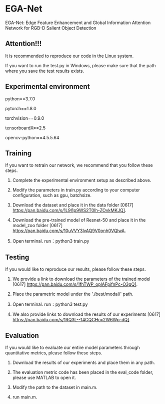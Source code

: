 # EGA-Net
EGA-Net: Edge Feature Enhancement and Global Information Attention Network for RGB-D Salient Object Detection

## Attention!!!
It is recommended to reproduce our code in the Linux system. 

If you want to run the test.py in Windows, please make sure that the path where you save the test results exists.

## Experimental environment 

python==3.7.0

pytorch==1.8.0

torchvision==0.9.0

tensorboardX==2.5

opencv-python==4.5.5.64

## Training
If you want to retrain our network, we recommend that you follow these steps.

1. Complete the experimental environment setup as described above.

2. Modify the parameters in train.py according to your computer configuration, such as gpu, batchsize.

3. Download the dataset and place it in the data folder [0617] https://pan.baidu.com/s/1L9l1p9WS2T0lh-ZOvkMKJQ].

4. Download the pre-trained model of Resnet-50 and place it in the model_zoo folder [0617] https://pan.baidu.com/s/10uVVY3lvAQ9V0onh0VQlwA.

5. Open terminal. run：python3 train.py

## Testing
If you would like to reproduce our results, please follow these steps.

1. We provide a link to download the parameters of the trained model [0617] https://pan.baidu.com/s/1fhTWP_oplAFpifnPc-O3gQ].

2. Place the parametric model under the './best/modal/' path.

3. Open terminal. run：python3 test.py

4. We also provide links to download the results of our experiments [0617] https://pan.baidu.com/s/1RQ3L--14CQCHox2W6Wp-dQ].

## Evaluation
If you would like to evaluate our entire model parameters through quantitative metrics, please follow these steps.

1. Download the results of our experiments and place them in any path.

2. The evaluation metric code has been placed in the eval_code folder, please use MATLAB to open it.

3. Modify the path to the dataset in main.m.

4. run main.m.
